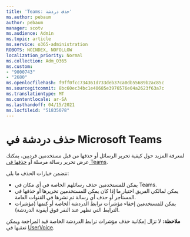 ```yaml
---
title: 'Teams: حذف دردشة'
ms.author: pebaum
author: pebaum
manager: scotv
ms.audience: Admin
ms.topic: article
ms.service: o365-administration
ROBOTS: NOINDEX, NOFOLLOW
localization_priority: Normal
ms.collection: Adm_O365
ms.custom:
- "9000743"
- "2680"
ms.openlocfilehash: f9ff0fcc734361d733deb37ca0db55689b2ac85c
ms.sourcegitcommit: 8bc60ec34bc1e40685e3976576e04a2623f63a7c
ms.translationtype: MT
ms.contentlocale: ar-SA
ms.lasthandoff: 04/15/2021
ms.locfileid: "51835078"
---
```

# <a name="delete-a-chat-in-microsoft-teams"></a>حذف دردشة في Microsoft Teams

لمعرفة المزيد حول كيفية تحرير الرسائل أو حذفها من قبل مستخدمين فرديين، يمكنك عرض تحرير رسالة مرسلة أو [حذفها في Teams](https://support.office.com/article/5f1fe604-a900-4a07-b8b7-8cf70ed6b263). 

تتضمن خيارات الحذف ما يلي:

- يمكن للمستخدمين حذف رسائلهم الخاصة في أي مكان في Teams.
- يمكن لمالكي الفريق اختيار ما إذا كان يمكن للمستخدمين تحريرها أو حذفها في المستأجر أو حذف أي رسالة تم نشرها في القنوات العامة.
- يمكن للمستخدمين إخفاء مؤشرات ترابط الدردشة الخاصة أو كتمها (مؤشرات الترابط التي تظهر عند النقر فوق أيقونة الدردشة).

**ملاحظة:** لا تزال إمكانية حذف مؤشرات ترابط الدردشة الخاصة قيد المراجعة ويمكن تعقبها في [UserVoice](https://microsoftteams.uservoice.com/forums/555103-public/suggestions/33535006-delete-private-chat-threads). 